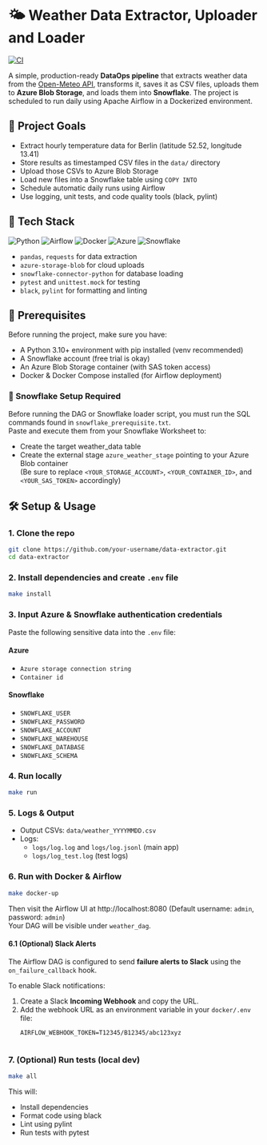 # 🌤️ Weather Data Extractor, Uploader and Loader
[![CI](https://github.com/Castronela/data_extractor/actions/workflows/main.yml/badge.svg?branch=main)](https://github.com/Castronela/data_extractor/actions/workflows/main.yml) 

A simple, production-ready **DataOps pipeline** that extracts weather data from the [Open-Meteo API](https://open-meteo.com/), transforms it, saves it as CSV files, uploads them to **Azure Blob Storage**, and loads them into **Snowflake**. The project is scheduled to run daily using Apache Airflow in a Dockerized environment.


## 🚀 Project Goals

- Extract hourly temperature data for Berlin (latitude 52.52, longitude 13.41)
- Store results as timestamped CSV files in the `data/` directory
- Upload those CSVs to Azure Blob Storage
- Load new files into a Snowflake table using `COPY INTO`
- Schedule automatic daily runs using Airflow
- Use logging, unit tests, and code quality tools (black, pylint)


## 🧰 Tech Stack
![Python](https://img.shields.io/badge/Python-FFD43B?style=for-the-badge&logo=python&logoColor=blue)
![Airflow](https://img.shields.io/badge/Airflow-017CEE?style=for-the-badge&logo=Apache%20Airflow&logoColor=white)
![Docker](https://img.shields.io/badge/Docker-2CA5E0?style=for-the-badge&logo=docker&logoColor=white)
![Azure](https://img.shields.io/badge/Azure%20Blob%20Storage-0078D4?style=for-the-badge&logo=microsoftazure&logoColor=white)
![Snowflake](https://img.shields.io/badge/Snowflake-29B5E8?style=for-the-badge&logo=snowflake&logoColor=white)
- `pandas`, `requests` for data extraction
- `azure-storage-blob` for cloud uploads
- `snowflake-connector-python` for database loading
- `pytest` and `unittest.mock` for testing
- `black`, `pylint` for formatting and linting

## 🔧 Prerequisites
Before running the project, make sure you have:

- A Python 3.10+ environment with pip installed (venv recommended)
- A Snowflake account (free trial is okay)
- An Azure Blob Storage container (with SAS token access)
- Docker & Docker Compose installed (for Airflow deployment)

### 🧾 Snowflake Setup Required  
Before running the DAG or Snowflake loader script, you must run the SQL commands found in `snowflake_prerequisite.txt`.  
Paste and execute them from your Snowflake Worksheet to:  
- Create the target weather_data table
- Create the external stage `azure_weather_stage` pointing to your Azure Blob container  
(Be sure to replace `<YOUR_STORAGE_ACCOUNT>`, `<YOUR_CONTAINER_ID>`, and `<YOUR_SAS_TOKEN>` accordingly)

## 🛠️ Setup & Usage

### 1. Clone the repo

```bash
git clone https://github.com/your-username/data-extractor.git
cd data-extractor
```

### 2. Install dependencies and create `.env` file
```bash
make install
```

### 3. Input Azure & Snowflake authentication credentials
Paste the following sensitive data into the `.env` file: 
#### Azure
- `Azure storage connection string`
- `Container id`
#### Snowflake
- `SNOWFLAKE_USER`
- `SNOWFLAKE_PASSWORD`
- `SNOWFLAKE_ACCOUNT`
- `SNOWFLAKE_WAREHOUSE`
- `SNOWFLAKE_DATABASE`
- `SNOWFLAKE_SCHEMA`

### 4. Run locally
```bash
make run
```

### 5. Logs & Output
- Output CSVs: `data/weather_YYYYMMDD.csv`
- Logs:
  - `logs/log.log` and `logs/log.jsonl` (main app)
  - `logs/log_test.log` (test logs)

### 6. Run with Docker & Airflow
```bash
make docker-up
```
Then visit the Airflow UI at http://localhost:8080
(Default username: `admin`, password: `admin`)  
Your DAG will be visible under `weather_dag`.

#### 6.1 (Optional) Slack Alerts

The Airflow DAG is configured to send **failure alerts to Slack** using the `on_failure_callback` hook.

To enable Slack notifications:
1. Create a Slack **Incoming Webhook** and copy the URL.
2. Add the webhook URL as an environment variable in your `docker/.env` file:
   ```env
   AIRFLOW_WEBHOOK_TOKEN=T12345/B12345/abc123xyz


### 7. (Optional) Run tests (local dev)
```bash
make all
```
This will:
- Install dependencies
- Format code using black
- Lint using pylint
- Run tests with pytest  
